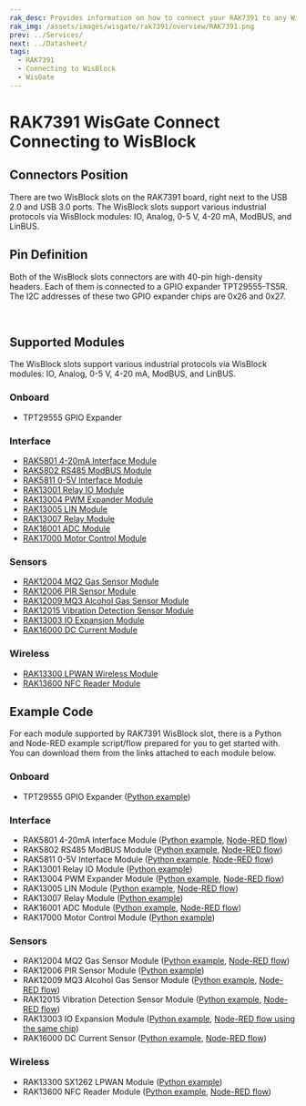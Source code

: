 ```yaml
---
rak_desc: Provides information on how to connect your RAK7391 to any WisBlock modules. This information includes technical specifications, characteristics, and requirements.
rak_img: /assets/images/wisgate/rak7391/overview/RAK7391.png
prev: ../Services/
next: ../Datasheet/
tags:
  - RAK7391
  - Connecting to WisBlock
  - WisGate
---
```


# RAK7391 WisGate Connect Connecting to WisBlock

## Connectors Position

There are two WisBlock slots on the RAK7391 board, right next to the USB 2.0 and USB 3.0 ports. The WisBlock slots support various industrial protocols via WisBlock modules: IO, Analog, 0-5&nbsp;V, 4-20&nbsp;mA, ModBUS, and LinBUS.

<rk-img
  src="/assets/images/wisgate/rak7391/connecting-to-wisblock/1.wisblock-slots.png"
  width="60%"
  caption="WisBlock slots"
/>

## Pin Definition

Both of the WisBlock slots connectors are with 40-pin high-density headers. Each of them is connected to a GPIO expander TPT29555-TS5R. The I2C addresses of these two GPIO expander chips are 0x26 and 0x27. 

<rk-img
  src="/assets/images/wisgate/rak7391/connecting-to-wisblock/2.pinouts.png"
  width="100%"
  caption="WisBlock slot pinouts"
/>

<br>

<rk-img
  src="/assets/images/wisgate/rak7391/connecting-to-wisblock/3.gpio.png"
  width="100%"
  caption="GIPO expand pinouts"
/>

## Supported Modules

The WisBlock slots support various industrial protocols via WisBlock modules: IO, Analog, 0-5&nbsp;V, 4-20&nbsp;mA, ModBUS, and LinBUS.

### Onboard

- TPT29555 GPIO Expander

### Interface

- [RAK5801 4-20mA Interface Module](https://docs.rakwireless.com/Product-Categories/WisBlock/RAK5801/Overview/)
- [RAK5802 RS485 ModBUS Module](https://docs.rakwireless.com/Product-Categories/WisBlock/RAK5802/Overview/)
- [RAK5811 0-5V Interface Module](https://docs.rakwireless.com/Product-Categories/WisBlock/RAK5811/Overview/)
- [RAK13001 Relay IO Module](https://docs.rakwireless.com/Product-Categories/WisBlock/RAK13001/Overview/)
- [RAK13004 PWM Expander Module](https://docs.rakwireless.com/Product-Categories/WisBlock/RAK13004/Overview/)
- [RAK13005 LIN Module](https://docs.rakwireless.com/Product-Categories/WisBlock/RAK13005/Overview/)
- [RAK13007 Relay Module](https://docs.rakwireless.com/Product-Categories/WisBlock/RAK13007/Overview/)
- [RAK16001 ADC Module](https://docs.rakwireless.com/Product-Categories/WisBlock/RAK16001/Overview/)
- [RAK17000 Motor Control Module](https://docs.rakwireless.com/Product-Categories/WisBlock/RAK17000/Overview/)

### Sensors

- [RAK12004 MQ2 Gas Sensor Module](https://docs.rakwireless.com/Product-Categories/WisBlock/RAK12004/Overview/)
- [RAK12006 PIR Sensor Module](https://docs.rakwireless.com/Product-Categories/WisBlock/RAK12006/Overview/)
- [RAK12009 MQ3 Alcohol Gas Sensor Module](https://docs.rakwireless.com/Product-Categories/WisBlock/RAK12009/Overview/)
- [RAK12015 Vibration Detection Sensor Module](https://docs.rakwireless.com/Product-Categories/WisBlock/RAK12015/Overview/)
- [RAK13003 IO Expansion Module](https://docs.rakwireless.com/Product-Categories/WisBlock/RAK13003/Overview/)
- [RAK16000 DC Current Module](https://docs.rakwireless.com/Product-Categories/WisBlock/RAK16000/Overview/)

### Wireless

- [RAK13300 LPWAN Wireless Module](https://docs.rakwireless.com/Product-Categories/WisBlock/RAK13300/Overview/)
- [RAK13600 NFC Reader Module](https://docs.rakwireless.com/Product-Categories/WisBlock/RAK13600/Overview/)

## Example Code

For each module supported by RAK7391 WisBlock slot, there is a Python and Node-RED example script/flow prepared for you to get started with. You can download them from the links attached to each module below.

### Onboard

- TPT29555 GPIO Expander ([Python example](https://github.com/RAKWireless/wisblock-python/tree/master/rak7391/tpt29555))

### Interface

- RAK5801 4-20mA Interface Module ([Python example](https://github.com/RAKWireless/wisblock-python/tree/master/interface/rak5801), [Node-RED flow](https://github.com/RAKWireless/wisblock-node-red/tree/master/interface/rak5801))
- RAK5802 RS485 ModBUS Module ([Python example](https://github.com/RAKWireless/wisblock-python/tree/master/interface/rak5802), [Node-RED flow](https://github.com/RAKWireless/wisblock-node-red/tree/master/interface/rak5802/rak5802_modbus))
- RAK5811 0-5V Interface Module ([Python example](https://github.com/RAKWireless/wisblock-python/tree/master/interface/rak5811), [Node-RED flow](https://github.com/RAKWireless/wisblock-node-red/tree/master/interface/rak5811))
- RAK13001 Relay IO Module ([Python example](https://github.com/RAKWireless/wisblock-python/tree/master/interface/rak13001))
- RAK13004 PWM Expander Module ([Python example](https://github.com/RAKWireless/wisblock-python/tree/master/interface/rak13004), [Node-RED flow](https://github.com/RAKWireless/wisblock-node-red/tree/master/interface/rak13004/rak13004-servo))
- RAK13005 LIN Module ([Python example](https://github.com/RAKWireless/wisblock-python/tree/master/interface/rak13005), [Node-RED flow](https://github.com/RAKWireless/wisblock-node-red/tree/master/interface/rak13005/rak13005-linbus))
- RAK13007 Relay Module ([Python example](https://github.com/RAKWireless/wisblock-python/tree/master/interface/rak13007))
- RAK16001 ADC Module ([Python example](https://github.com/RAKWireless/wisblock-python/tree/master/interface/rak16001), [Node-RED flow](https://github.com/RAKWireless/wisblock-node-red/tree/master/interface/rak16001))
- RAK17000 Motor Control Module ([Python example](https://github.com/RAKWireless/wisblock-python/tree/master/interface/rak17000))


### Sensors

- RAK12004 MQ2 Gas Sensor Module ([Python example](https://github.com/RAKWireless/wisblock-python/tree/master/sensors/rak12004/rak12004-reading), [Node-RED flow](https://github.com/RAKWireless/wisblock-node-red/tree/master/sensors/rak12004/rak12004-reading))
- RAK12006 PIR Sensor Module ([Python example](https://github.com/RAKWireless/wisblock-python/tree/master/sensors/rak12006))
- RAK12009 MQ3 Alcohol Gas Sensor Module ([Python example](https://github.com/RAKWireless/wisblock-python/tree/master/sensors/rak12009/rak12009-reading), [Node-RED flow](https://github.com/RAKWireless/wisblock-node-red/tree/master/sensors/rak12009/rak12009-reading))
- RAK12015 Vibration Detection Sensor Module ([Python example](https://github.com/RAKWireless/wisblock-python/tree/master/sensors/rak12015), [Node-RED flow](https://github.com/RAKWireless/wisblock-node-red/tree/master/sensors/rak12015/rak12015-tampering-detector))
- RAK13003 IO Expansion Module ([Python example](https://github.com/RAKWireless/wisblock-python/tree/master/sensors/rak13003/rak13003-blink), [Node-RED flow using the same chip](https://github.com/RAKWireless/wisblock-node-red/tree/master/display/rak14003-example))
- RAK16000 DC Current Sensor ([Python example](https://github.com/RAKWireless/wisblock-python/tree/master/sensors/rak16000), [Node-RED flow](https://github.com/RAKWireless/wisblock-node-red/tree/master/sensors/rak16000))

### Wireless

- RAK13300 SX1262 LPWAN Module ([Python example](https://github.com/RAKWireless/wisblock-python/tree/master/wireless/rak13300/rak13300-p2p))
- RAK13600 NFC Reader Module ([Python example](https://github.com/RAKWireless/wisblock-python/tree/master/interface/rak13600), [Node-RED flow](https://github.com/RAKWireless/wisblock-node-red/tree/master/wireless/rak13600))


